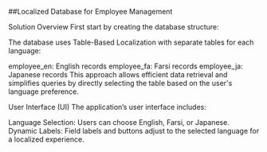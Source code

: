 ##Localized Database for Employee Management 

Solution Overview
First start by creating the database structure:

The database uses Table-Based Localization with separate tables for each language:

employee_en: English records
employee_fa: Farsi records
employee_ja: Japanese records
This approach allows efficient data retrieval and simplifies queries by directly selecting the table based on the user's language preference.

User Interface (UI)
The application’s user interface includes:

Language Selection: Users can choose English, Farsi, or Japanese.
Dynamic Labels: Field labels and buttons adjust to the selected language for a localized experience.
